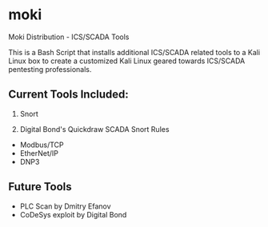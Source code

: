 moki
====

Moki Distribution - ICS/SCADA Tools 

This is a Bash Script that installs additional ICS/SCADA related tools to a Kali Linux box to create a customized Kali Linux geared towards ICS/SCADA pentesting professionals. 

Current Tools Included:
----------------------
1) Snort 
  
2) Digital Bond's Quickdraw SCADA Snort Rules
  - Modbus/TCP
  - EtherNet/IP
  - DNP3
  

Future Tools
------------
  - PLC Scan by Dmitry Efanov
  - CoDeSys exploit by Digital Bond
  

